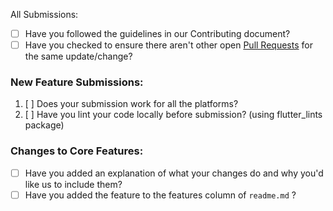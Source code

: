 All Submissions:

* [ ] Have you followed the guidelines in our Contributing document?
* [ ] Have you checked to ensure there aren't other open [Pull Requests](www.github.com/adityar224/Random-Face-Generator/pulls) for the same update/change?

<!-- You can erase any parts of this template not applicable to your Pull Request. -->

### New Feature Submissions:

1. [ ] Does your submission work for all the platforms?
2. [ ] Have you lint your code locally before submission? (using flutter_lints package)

### Changes to Core Features:

* [ ] Have you added an explanation of what your changes do and why you'd like us to include them?
* [ ] Have you added the feature to the features column of ```readme.md``` ?